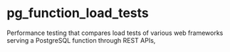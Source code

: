# pg_function_load_tests
Performance testing that compares load tests of various web frameworks serving a PostgreSQL function through REST APIs,
